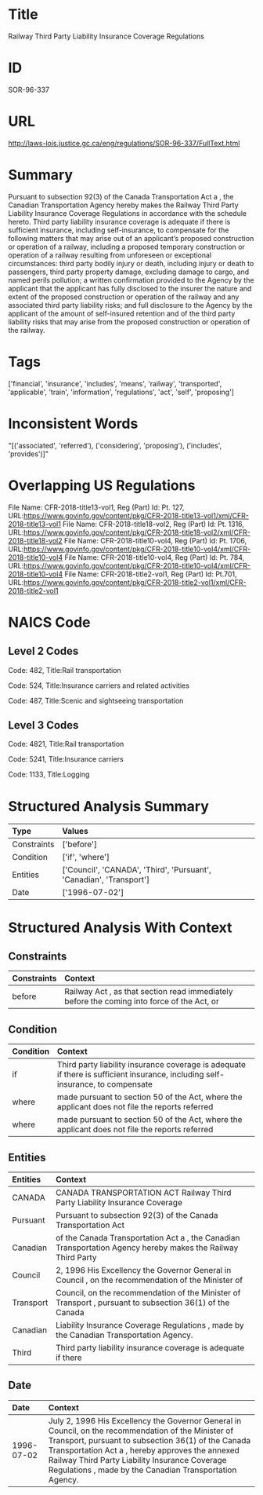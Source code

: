 # Title
Railway Third Party Liability Insurance Coverage Regulations


# ID
SOR-96-337

# URL
http://laws-lois.justice.gc.ca/eng/regulations/SOR-96-337/FullText.html


# Summary
Pursuant to subsection 92(3) of the  Canada Transportation Act a , the Canadian Transportation Agency hereby makes the  Railway Third Party Liability Insurance Coverage Regulations  in accordance with the schedule hereto.
Third party liability insurance coverage is adequate if there is sufficient insurance, including self-insurance, to compensate for the following matters that may arise out of an applicant’s proposed construction or operation of a railway, including a proposed temporary construction or operation of a railway resulting from unforeseen or exceptional circumstances: third party bodily injury or death, including injury or death to passengers, third party property damage, excluding damage to cargo, and named perils pollution; a written confirmation provided to the Agency by the applicant that the applicant has fully disclosed to the insurer the nature and extent of the proposed construction or operation of the railway and any associated third party liability risks; and full disclosure to the Agency by the applicant of the amount of self-insured retention and of the third party liability risks that may arise from the proposed construction or operation of the railway.


# Tags
['financial', 'insurance', 'includes', 'means', 'railway', 'transported', 'applicable', 'train', 'information', 'regulations', 'act', 'self', 'proposing']


# Inconsistent Words
"[('associated', 'referred'), ('considering', 'proposing'), ('includes', 'provides')]"


# Overlapping US Regulations
File Name: CFR-2018-title13-vol1, Reg (Part) Id: Pt. 127, URL:https://www.govinfo.gov/content/pkg/CFR-2018-title13-vol1/xml/CFR-2018-title13-vol1
File Name: CFR-2018-title18-vol2, Reg (Part) Id: Pt. 1316, URL:https://www.govinfo.gov/content/pkg/CFR-2018-title18-vol2/xml/CFR-2018-title18-vol2
File Name: CFR-2018-title10-vol4, Reg (Part) Id: Pt. 1706, URL:https://www.govinfo.gov/content/pkg/CFR-2018-title10-vol4/xml/CFR-2018-title10-vol4
File Name: CFR-2018-title10-vol4, Reg (Part) Id: Pt. 784, URL:https://www.govinfo.gov/content/pkg/CFR-2018-title10-vol4/xml/CFR-2018-title10-vol4
File Name: CFR-2018-title2-vol1, Reg (Part) Id: Pt.701, URL:https://www.govinfo.gov/content/pkg/CFR-2018-title2-vol1/xml/CFR-2018-title2-vol1



# NAICS Code
## Level 2 Codes
Code: 482, Title:Rail transportation

Code: 524, Title:Insurance carriers and related activities

Code: 487, Title:Scenic and sightseeing transportation




## Level 3 Codes
Code: 4821, Title:Rail transportation

Code: 5241, Title:Insurance carriers

Code: 1133, Title:Logging







# Structured Analysis Summary
| Type        | Values                                                              |
|:------------|:--------------------------------------------------------------------|
| Constraints | ['before']                                                          |
| Condition   | ['if', 'where']                                                     |
| Entities    | ['Council', 'CANADA', 'Third', 'Pursuant', 'Canadian', 'Transport'] |
| Date        | ['1996-07-02']                                                      |


# Structured Analysis With Context
 


## Constraints
| Constraints   | Context                                                                                    |
|:--------------|:-------------------------------------------------------------------------------------------|
| before        | Railway Act , as that section read immediately before the coming into force of the Act, or |


## Condition
| Condition   | Context                                                                                                                         |
|:------------|:--------------------------------------------------------------------------------------------------------------------------------|
| if          | Third party liability insurance coverage is adequate  if there is sufficient insurance, including self-insurance, to compensate |
| where       | made pursuant to section 50 of the Act, where the applicant does not file the reports referred                                  |
| where       | made pursuant to section 50 of the Act, where the applicant does not file the reports referred                                  |


## Entities
| Entities   | Context                                                                                                      |
|:-----------|:-------------------------------------------------------------------------------------------------------------|
| CANADA     | CANADA TRANSPORTATION ACT Railway Third Party Liability Insurance Coverage                                   |
| Pursuant   | Pursuant to subsection 92(3) of the Canada Transportation Act                                                |
| Canadian   | of the Canada Transportation Act a , the Canadian Transportation Agency hereby makes the Railway Third Party |
| Council    | 2, 1996 His Excellency the Governor General in Council , on the recommendation of the Minister of            |
| Transport  | Council, on the recommendation of the Minister of Transport , pursuant to subsection 36(1) of the  Canada    |
| Canadian   | Liability Insurance Coverage Regulations , made by the Canadian  Transportation Agency.                      |
| Third      | Third party liability insurance coverage is adequate if there                                                |


## Date
| Date       | Context                                                                                                                                                                                                                                                                                                                     |
|:-----------|:----------------------------------------------------------------------------------------------------------------------------------------------------------------------------------------------------------------------------------------------------------------------------------------------------------------------------|
| 1996-07-02 | July 2, 1996 His Excellency the Governor General in Council, on the recommendation of the Minister of Transport, pursuant to subsection 36(1) of the  Canada Transportation Act a , hereby approves the annexed  Railway Third Party Liability Insurance Coverage Regulations , made by the Canadian Transportation Agency. |


